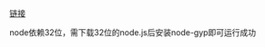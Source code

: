 [链接](https://mp.weixin.qq.com/s?__biz=MzI2NjA1OTMwMg==&mid=2456368659&idx=1&sn=556f841cc728be2258383f30250406a5&chksm=fd0e7d5aca79f44c6d4f9f9ed494a7f425d91a520fffc83373803af75c84714045116b7d6d59&scene=178&cur_album_id=1337183186920767488#rd)

node依赖32位，需下载32位的node.js后安装node-gyp即可运行成功
